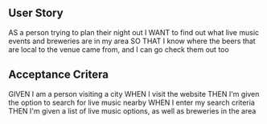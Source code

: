 ## User Story
AS a person trying to plan their night out
I WANT to find out what live music events and breweries are in my area
SO THAT I know where the beers that are local to the venue came from, and I can go check them out too

## Acceptance Critera
GIVEN I am a person visiting a city
WHEN I visit the website
THEN I'm given the option to search for live music nearby
WHEN I enter my search criteria
THEN I'm given a list of live music options, as well as breweries in the area